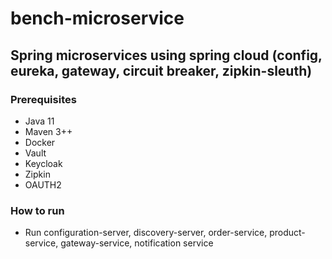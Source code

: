 # bench-microservice

## Spring microservices using spring cloud (config, eureka, gateway, circuit breaker, zipkin-sleuth)

### Prerequisites
- Java 11
- Maven 3++
- Docker
- Vault
- Keycloak
- Zipkin
- OAUTH2

### How to run
- Run configuration-server, discovery-server, order-service, product-service, gateway-service, notification service
